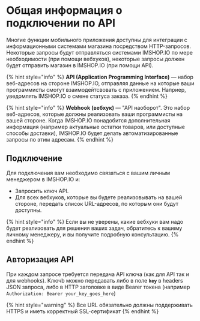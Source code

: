# Общая информация о подключении по API

Многие функции мобильного приложения доступны для интеграции с информационными системами магазина посредством HTTP-запросов. Некоторые запросы будут отправляться системами IMSHOP.IO по мере необходимости \(при помощи вебхуков\), некоторые запросы должен будет отправить магазин в IMSHOP.IO \(при помощи API\).

{% hint style="info" %}
**API \(Application Programming Interface\)** — набор веб-адресов на стороне IMSHOP.IO, отправляя данные на которые ваши программисты смогут взаимодейтсвовать с приложением. Наприер, уведомлять IMSHOP.IO о смене статуса заказа.
{% endhint %}

{% hint style="info" %}
**Webhook \(вебхук\)** — "API наоборот". Это набор веб-адресов, которые должны реализовать ваши программисты на вашей стороне. Когда IMSHOP.IO понадобится дополнительная информация \(например актуальные остатки товаров, или доступные способы доставки\), IMSHOP.IO будет делать автоматизированные запросы по этим адресам.
{% endhint %}

## Подключение

Для подключения вам необходимо связаться с вашим личным менеджером в IMSHOP.IO и:

* Запросить ключ API.
* Для всех вебхуков, которые вы будете реализовывать на вашей стороне, передать список URL-адресов, по которым они будут доступны.

{% hint style="info" %}
Если вы не уверены, какие вебхуки вам надо будет реализовать для решения ваших задач, обратитесь к вашему личному менеджеру, и вы получите подробную консультацию.
{% endhint %}

## Авторизация API

При каждом запросе требуется передача API ключа \(как для API так и для webhooks\). Ключb можно передавать либо в поле **`key`** в  headers JSON  запроса, либо в HTTP заголовке в виде Bearer токена \(например `Authorization: Bearer your_key_goes_here`\)

{% hint style="warning" %}
Все URL обязательно должны поддерживать HTTPS и иметь корректный SSL-сертификат
{% endhint %}

